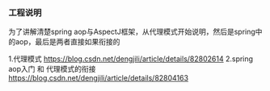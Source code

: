 ### 工程说明

为了讲解清楚spring aop与AspectJ框架，从代理模式开始说明，然后是spring中的aop，最后是两者直接如果衔接的

1.代理模式
https://blog.csdn.net/dengjili/article/details/82802614
2.spring aop入门 和 代理模式的衔接
https://blog.csdn.net/dengjili/article/details/82804163